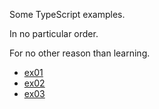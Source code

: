 Some TypeScript examples.

In no particular order.

For no other reason than learning.

- [ex01](./ex01/README.md)
- [ex02](./ex02/README.md)
- [ex03](./ex03/README.md)
